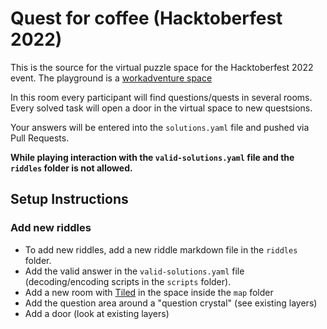 # Quest for coffee (Hacktoberfest 2022)

This is the source for the virtual puzzle space for the Hacktoberfest 2022 event.
The playground is a [workadventure space](https://play.workadventu.re/_/global/hacktoberfestmunich.github.io/quest-for-coffee/map/quest-for-coffee.json)

In this room every participant will find questions/quests in several rooms.
Every solved task will open a door in the virtual space to new questsions.

Your answers will be entered into the `solutions.yaml` file and pushed via Pull Requests.

**While playing interaction with the `valid-solutions.yaml` file and the `riddles` folder is not allowed.**

## Setup Instructions

### Add new riddles

* To add new riddles, add a new riddle markdown file in the `riddles` folder.
* Add the valid answer in the `valid-solutions.yaml` file (decoding/encoding scripts in the `scripts` folder).
* Add a new room with [Tiled](https://www.mapeditor.org/) in the space inside the `map` folder
* Add the question area around a "question crystal" (see existing layers)
* Add a door (look at existing layers)
